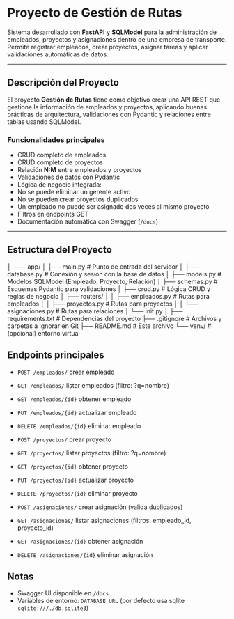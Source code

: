# Proyecto de Gestión de Rutas

Sistema desarrollado con **FastAPI** y **SQLModel** para la administración de empleados, proyectos y asignaciones dentro de una empresa de transporte.  
Permite registrar empleados, crear proyectos, asignar tareas y aplicar validaciones automáticas de datos.

---

##  Descripción del Proyecto

El proyecto **Gestión de Rutas** tiene como objetivo crear una API REST que gestione la información de empleados y proyectos, aplicando buenas prácticas de arquitectura, validaciones con Pydantic y relaciones entre tablas usando SQLModel.

###  Funcionalidades principales

-  CRUD completo de empleados  
-  CRUD completo de proyectos  
-  Relación **N:M** entre empleados y proyectos  
-  Validaciones de datos con Pydantic  
-  Lógica de negocio integrada:
  - No se puede eliminar un gerente activo
  - No se pueden crear proyectos duplicados
  - Un empleado no puede ser asignado dos veces al mismo proyecto  
-  Filtros en endpoints GET
- Documentación automática con Swagger (`/docs`)

---

## Estructura del Proyecto

│
├── app/
│ ├── main.py # Punto de entrada del servidor
│ ├── database.py # Conexión y sesión con la base de datos
│ ├── models.py # Modelos SQLModel (Empleado, Proyecto, Relación)
│ ├── schemas.py # Esquemas Pydantic para validaciones
│ ├── crud.py # Lógica CRUD y reglas de negocio
│ ├── routers/
│ │ ├── empleados.py # Rutas para empleados
│ │ ├── proyectos.py # Rutas para proyectos
│ │ └── asignaciones.py # Rutas para relaciones
│ └── init.py
│
├── requirements.txt # Dependencias del proyecto
├── .gitignore # Archivos y carpetas a ignorar en Git
├── README.md # Este archivo
└── venv/ # (opcional) entorno virtual

## Endpoints principales
- `POST /empleados/` crear empleado
- `GET /empleados/` listar empleados (filtro: ?q=nombre)
- `GET /empleados/{id}` obtener empleado
- `PUT /empleados/{id}` actualizar empleado
- `DELETE /empleados/{id}` eliminar empleado

- `POST /proyectos/` crear proyecto
- `GET /proyectos/` listar proyectos (filtro: ?q=nombre)
- `GET /proyectos/{id}` obtener proyecto
- `PUT /proyectos/{id}` actualizar proyecto
- `DELETE /proyectos/{id}` eliminar proyecto

- `POST /asignaciones/` crear asignación (valida duplicados)
- `GET /asignaciones/` listar asignaciones (filtros: empleado_id, proyecto_id)
- `GET /asignaciones/{id}` obtener asignación
- `DELETE /asignaciones/{id}` eliminar asignación

## Notas
- Swagger UI disponible en `/docs`
- Variables de entorno: `DATABASE_URL` (por defecto usa sqlite `sqlite:///./db.sqlite3`)
